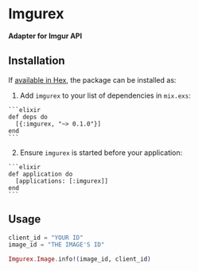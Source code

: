 # Imgurex

**Adapter for Imgur API**

## Installation

If [available in Hex](https://hex.pm/docs/publish), the package can be installed as:

  1. Add `imgurex` to your list of dependencies in `mix.exs`:

    ```elixir
    def deps do
      [{:imgurex, "~> 0.1.0"}]
    end
    ```

  2. Ensure `imgurex` is started before your application:

    ```elixir
    def application do
      [applications: [:imgurex]]
    end
    ```

## Usage

```elixir
client_id = "YOUR ID"
image_id = "THE IMAGE'S ID"

Imgurex.Image.info!(image_id, client_id)
```

